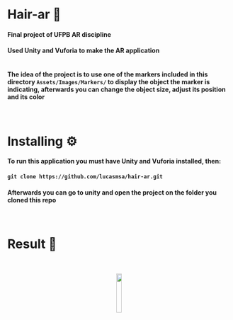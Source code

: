 # Hair-ar 🦚

#### Final project of UFPB AR discipline <br>

#### Used Unity and Vuforia to make the AR application <br> <br>

#### The idea of the project is to use one of the markers included in this directory ``Assets/Images/Markers/`` to display the object the marker is indicating, afterwards you can change the object size, adjust its position and its color

<br>

# Installing ⚙

#### To run this application you must have Unity and Vuforia installed, then: <br>
#### ```git clone https://github.com/lucasmsa/hair-ar.git``` <br>
#### Afterwards you can go to unity and open the project on the folder you cloned this repo

<br>

# Result 🎨

<br>

<p align="center">
    <img width='15%' src="https://i.imgur.com/dqIawaW_d.webp?maxwidth=728&fidelity=grand">
</p>
